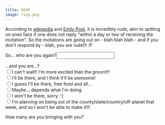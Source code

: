 ```yaml
---
title: RSVP
image: rsvp.png
---
```


According to [wikipedia](http://en.wikipedia.org/wiki/RSVP_(invitations)) and [Emily Post](http://www.emilypost.com/social-life/invitations-and-announcements/153-invitation-etiquette-), it is incredibly rude, akin to spitting on ones face if one does not reply "within a day or two of receiving the invitation".  So the invitations are going out on - blah blah blah - and if you don't respond by - blah, you are rude!!!  :P

<form>
  <!-- get person info -->
  So... who are you again?<input type="text" name="name"><br>

  <!--  -->
  ...and you are...?<br>
  <input type="radio" name="coming" value="can't wait">I can't wait!!  I'm more excited than the groom!!!<br>
  <input type="radio" name="coming" value="be there">I'll be there, and I think it'll be awesome!<br>
  <input type="radio" name="coming" value="i guess">I guess I'll be there, free food and all...<br>
  <input type="radio" name="coming" value="maybe">Maybe... depends what I'm doing.<br>
  <input type="radio" name="coming" value="no">I won't be there, sorry :'(<br>
  <input type="radio" name="coming" value="absolutely not">I'm planning on being out of the county/state/country/off-planet that week, and so I won't be able to make it!!!<br>

  How many are you bringing with you?<br>
</form>
